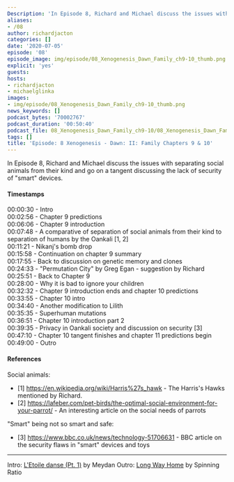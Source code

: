 ```yaml
---
Description: 'In Episode 8, Richard and Michael discuss the issues with separating social animals from their kind and go on a tangent discussing the lack of security of "smart" devices.'
aliases:
- /08
author: richardjacton
categories: []
date: '2020-07-05'
episode: '08'
episode_image: img/episode/08_Xenogenesis_Dawn_Family_ch9-10_thumb.png
explicit: 'yes'
guests:
hosts:
- richardjacton
- michaelglinka
images:
- img/episode/08_Xenogenesis_Dawn_Family_ch9-10_thumb.png
news_keywords: []
podcast_bytes: '70002767'
podcast_duration: '00:50:40'
podcast_file: 08_Xenogenesis_Dawn_Family_ch9-10/08_Xenogenesis_Dawn_Family_ch9-10.mp3
tags: []
title: 'Episode: 8 Xenogenesis - Dawn: II: Family Chapters 9 & 10'
---
```


In Episode 8, Richard and Michael discuss the issues with separating social animals from their kind and go on a tangent discussing the lack of security of "smart" devices.

#### Timestamps

00:00:30 - Intro\
00:02:56 - Chapter 9 predictions\
00:06:06 - Chapter 9 introduction\
00:07:48 - A comparative of separation of social animals from their kind to separation of humans by the Oankali [1, 2]\
00:11:21 - Nikanj's bomb drop\
00:15:58 - Continuation on chapter 9 summary\
00:17:55 - Back to discussion on genetic memory and clones\
00:24:33 - "Permutation City" by Greg Egan - suggestion by Richard\
00:25:51 - Back to Chapter 9\
00:28:00 - Why it is bad to ignore your children\
00:32:32 - Chapter 9 introduction ends and chapter 10 predictions\
00:33:55 - Chapter 10 intro\
00:34:40 - Another modification to Lilith\
00:35:35 - Superhuman mutations\
00:36:51 - Chapter 10 introduction part 2\
00:39:35 - Privacy in Oankali society and discussion on security [3]\
00:47:10 - Chapter 10 tangent finishes and chapter 11 predictions begin\
00:49:00 - Outro

#### References

Social animals:

- [1] https://en.wikipedia.org/wiki/Harris%27s_hawk - The Harris's Hawks mentioned by Richard.
- [2] https://lafeber.com/pet-birds/the-optimal-social-environment-for-your-parrot/ - An interesting article on the social needs of parrots

"Smart" being not so smart and safe:

- [3] https://www.bbc.co.uk/news/technology-51706631 - BBC article on the security flaws in "smart" devices and toys

---
Intro: [L'Etoile danse (Pt. 1)](https://freemusicarchive.org/music/Meydan/Havor/6-_LEtoile_danse_Pt_1_1738) by Meydan
Outro: [Long Way Home](https://freemusicarchive.org/music/Spinning_Ratio/Long_Way_Home/Long_Way_Home) by Spinning Ratio